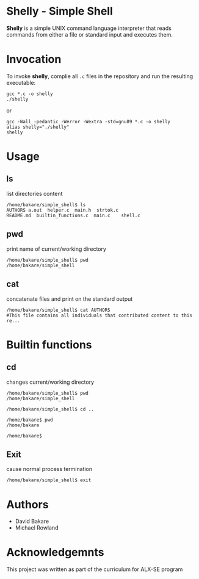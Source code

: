 # Shelly - Simple Shell

**Shelly** is a simple UNIX command language interpreter that reads commands from either a file or standard input and executes them.

# Invocation

To invoke **shelly**, complie all `.c` files in the repository and run the resulting executable:

```
gcc *.c -o shelly
./shelly
```
or

```
gcc -Wall -pedantic -Werror -Wextra -std=gnu89 *.c -o shelly
alias shelly="./shelly"
shelly
```

# Usage

## ls 
list directories content

```
/home/bakare/simple_shell$ ls
AUTHORS a.out  helper.c  main.h  strtok.c                        
README.md  builtin_functions.c  main.c    shell.c

```

## pwd 
print name of current/working directory
```
/home/bakare/simple_shell$ pwd
/home/bakare/simple_shell

```
## cat 
concatenate files and print on the standard output
```
/home/bakare/simple_shell$ cat AUTHORS
#This file contains all individuals that contributed content to this re...

```
# Builtin functions

## cd 
changes current/working directory
```
/home/bakare/simple_shell$ pwd
/home/bakare/simple_shell

/home/bakare/simple_shell$ cd ..

/home/bakare$ pwd
/home/bakare

/home/bakare$
```
## Exit 
cause normal process termination
```
/home/bakare/simple_shell$ exit
```
# Authors #
* David Bakare
* Michael Rowland

# Acknowledgemnts #
This project was written as part of the curriculum for ALX-SE program